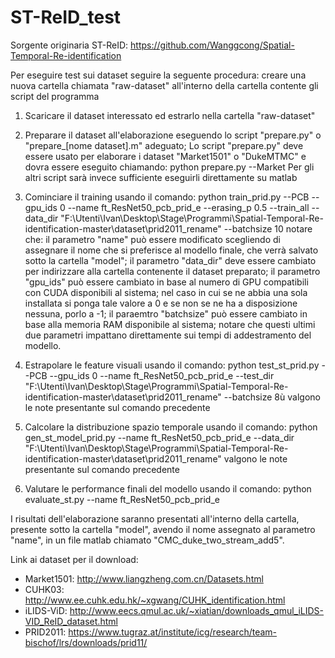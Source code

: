 # ST-ReID_test

Sorgente originaria ST-ReID: https://github.com/Wanggcong/Spatial-Temporal-Re-identification

Per eseguire test sui dataset seguire la seguente procedura:
  creare una nuova cartella chiamata "raw-dataset" all'interno della cartella contente gli script del programma
  
  1. Scaricare il dataset interessato ed estrarlo nella cartella "raw-dataset"
  
  2. Preparare il dataset all'elaborazione eseguendo lo script "prepare.py" o "prepare_[nome dataset].m" adeguato;
      Lo script "prepare.py" deve essere usato per elaborare i dataset "Market1501" o "DukeMTMC" e dovra essere eseguito chiamando:
      python prepare.py --Market
      Per gli altri script sarà invece sufficiente eseguirli direttamente su matlab
      
  3. Cominciare il training usando il comando:
      python train_prid.py --PCB --gpu_ids 0 --name ft_ResNet50_pcb_prid_e --erasing_p 0.5 --train_all --data_dir "F:\Utenti\Ivan\Desktop\Stage\Programmi\Spatial-Temporal-Re-identification-master\dataset\prid2011_rename" --batchsize 10
      notare che:
        il parametro "name" può essere modificato scegliendo di assegnare il nome che si preferisce al modello finale, che verrà salvato sotto la cartella "model";
        il parametro "data_dir" deve essere cambiato per indirizzare alla cartella contenente il dataset preparato;
        il parametro "gpu_ids" può essere cambiato in base al numero di GPU compatibili con CUDA disponibili al sistema; nel caso in cui se ne abbia una sola installata si ponga tale valore a 0 e se non se ne ha a disposizione nessuna, porlo a -1;
        il paraemtro "batchsize" può essere cambiato in base alla memoria RAM disponibile al sistema;
          notare che questi ultimi due parametri impattano direttamente sui tempi di addestramento del modello.
          
  4. Estrapolare le feature visuali usando il comando:
      python test_st_prid.py --PCB --gpu_ids 0 --name ft_ResNet50_pcb_prid_e --test_dir "F:\Utenti\Ivan\Desktop\Stage\Programmi\Spatial-Temporal-Re-identification-master\dataset\prid2011_rename" --batchsize 8ù
      valgono le note presentante sul comando precedente
      
  5. Calcolare la distribuzione spazio temporale usando il comando:
      python gen_st_model_prid.py --name ft_ResNet50_pcb_prid_e --data_dir "F:\Utenti\Ivan\Desktop\Stage\Programmi\Spatial-Temporal-Re-identification-master\dataset\prid2011_rename"
      valgono le note presentante sul comando precedente
      
  6. Valutare le performance finali del modello usando il comando:
      python evaluate_st.py --name ft_ResNet50_pcb_prid_e
 
I risultati dell'elaborazione saranno presentati all'interno della cartella, presente sotto la cartella "model", avendo il nome assegnato al parametro "name", in un file matlab chiamato "CMC_duke_two_stream_add5".

Link ai dataset per il download:
  - Market1501: http://www.liangzheng.com.cn/Datasets.html
  - CUHK03: http://www.ee.cuhk.edu.hk/~xgwang/CUHK_identification.html
  - iLIDS-ViD: http://www.eecs.qmul.ac.uk/~xiatian/downloads_qmul_iLIDS-VID_ReID_dataset.html
  - PRID2011: https://www.tugraz.at/institute/icg/research/team-bischof/lrs/downloads/prid11/

